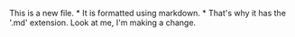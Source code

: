 This is a new file. * It is formatted using markdown. * That's why it has the '.md' extension.
Look at me, I'm making a change.
